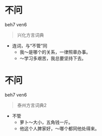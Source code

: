 # 不问
beh7 ven6
> 兴化方言词典
- 连词，与“不管”同
  - 我～是哪个的关系，一律照章办事。
  - ～学习多艰苦，我总要坚持下去。


# 不问
beh7 ven6
> 泰州方言词典2
- 不管
  - 萝卜～大小，五角钱一斤。
  - 他这个人脾家好，～哪个都同他处得来。